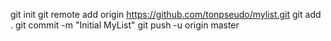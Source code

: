 git init
git remote add origin https://github.com/tonpseudo/mylist.git
git add .
git commit -m "Initial MyList"
git push -u origin master
